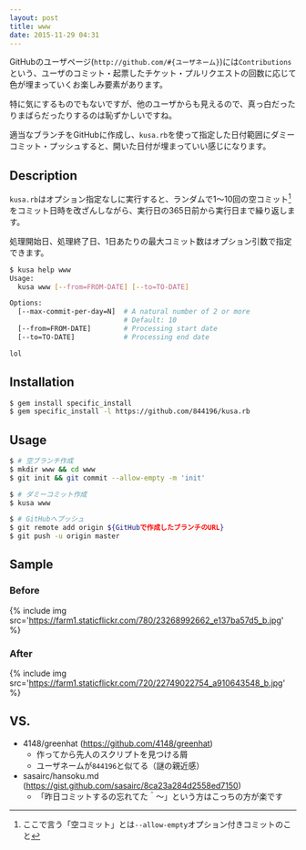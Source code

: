 ```yaml
---
layout: post
title: www
date: 2015-11-29 04:31
---
```



GitHubのユーザページ(`http://github.com/#{ユーザネーム}`)には`Contributions`という、ユーザのコミット・起票したチケット・プルリクエストの回数に応じて色が埋まっていくお楽しみ要素があります。

特に気にするものでもないですが、他のユーザからも見えるので、真っ白だったりまばらだったりするのは恥ずかしいですね。

適当なブランチをGitHubに作成し、`kusa.rb`を使って指定した日付範囲にダミーコミット・プッシュすると、開いた日付が埋まっていい感じになります。


## Description

`kusa.rb`はオプション指定なしに実行すると、ランダムで1〜10回の空コミット[^1]をコミット日時を改ざんしながら、実行日の365日前から実行日まで繰り返します。

処理開始日、処理終了日、1日あたりの最大コミット数はオプション引数で指定できます。

```bash
$ kusa help www
Usage:
  kusa www [--from=FROM-DATE] [--to=TO-DATE]

Options:
  [--max-commit-per-day=N]  # A natural number of 2 or more
                            # Default: 10
  [--from=FROM-DATE]        # Processing start date
  [--to=TO-DATE]            # Processing end date

lol
```

[^1]: ここで言う「空コミット」とは`--allow-empty`オプション付きコミットのこと


## Installation

```bash
$ gem install specific_install
$ gem specific_install -l https://github.com/844196/kusa.rb
```


## Usage

```bash
$ # 空ブランチ作成
$ mkdir www && cd www
$ git init && git commit --allow-empty -m 'init'

$ # ダミーコミット作成
$ kusa www

$ # GitHubへプッシュ
$ git remote add origin ${GitHubで作成したブランチのURL}
$ git push -u origin master
```


## Sample
### Before

{% include img src='https://farm1.staticflickr.com/780/23268992662_e137ba57d5_b.jpg' %}

### After

{% include img src='https://farm1.staticflickr.com/720/22749022754_a910643548_b.jpg' %}


## VS.

- 4148/greenhat (<https://github.com/4148/greenhat>)
    - 作ってから先人のスクリプトを見つける屑
    - ユーザネームが`844196`と似てる（謎の親近感）
- sasairc/hansoku.md (<https://gist.github.com/sasairc/8ca23a284d2558ed7150>)
    - 「昨日コミットするの忘れてた＾〜」という方はこっちの方が楽です
